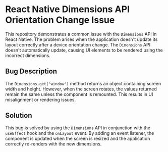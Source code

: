 # React Native Dimensions API Orientation Change Issue

This repository demonstrates a common issue with the `Dimensions` API in React Native. The problem arises when the application doesn't update its layout correctly after a device orientation change. The `Dimensions` API doesn't automatically update, causing UI elements to be rendered using the incorrect dimensions.

## Bug Description
The `Dimensions.get('window')` method returns an object containing screen width and height. However, when the screen rotates, the values returned remain the same unless the component is remounted.  This results in UI misalignment or rendering issues.

## Solution
This bug is solved by using the `Dimensions` API in conjunction with the `useEffect` hook and the `onLayout` event. By adding an event listener, the component is updated when the screen is resized and the application correctly re-renders with the new dimensions.